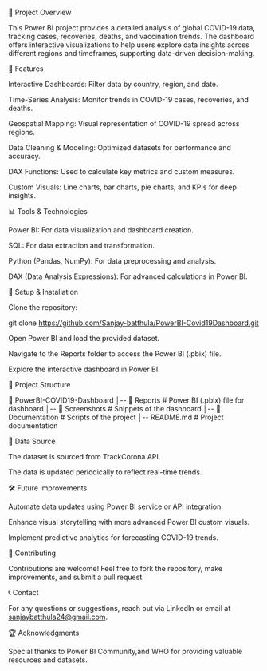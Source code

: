📌 Project Overview

This Power BI project provides a detailed analysis of global COVID-19 data, tracking cases, recoveries, deaths, and vaccination trends. The dashboard offers interactive visualizations to help users explore data insights across different regions and timeframes, supporting data-driven decision-making.

🚀 Features

Interactive Dashboards: Filter data by country, region, and date.

Time-Series Analysis: Monitor trends in COVID-19 cases, recoveries, and deaths.

Geospatial Mapping: Visual representation of COVID-19 spread across regions.

Data Cleaning & Modeling: Optimized datasets for performance and accuracy.

DAX Functions: Used to calculate key metrics and custom measures.

Custom Visuals: Line charts, bar charts, pie charts, and KPIs for deep insights.

📊 Tools & Technologies

Power BI: For data visualization and dashboard creation.

SQL: For data extraction and transformation.

Python (Pandas, NumPy): For data preprocessing and analysis.

DAX (Data Analysis Expressions): For advanced calculations in Power BI.

🔧 Setup & Installation

Clone the repository:

git clone https://github.com/Sanjay-batthula/PowerBI-Covid19Dashboard.git

Open Power BI and load the provided dataset.

Navigate to the Reports folder to access the Power BI (.pbix) file.

Explore the interactive dashboard in Power BI.

📂 Project Structure

📁 PowerBI-COVID19-Dashboard
│-- 📂 Reports       # Power BI (.pbix) file for dashboard
│-- 📂 Screenshots   # Snippets of the dashboard
│-- 📂 Documentation   # Scripts of the project
│-- README.md       # Project documentation

📜 Data Source

The dataset is sourced from TrackCorona API.

The data is updated periodically to reflect real-time trends.

🛠 Future Improvements

Automate data updates using Power BI service or API integration.

Enhance visual storytelling with more advanced Power BI custom visuals.

Implement predictive analytics for forecasting COVID-19 trends.

📌 Contributing

Contributions are welcome! Feel free to fork the repository, make improvements, and submit a pull request.

📞 Contact

For any questions or suggestions, reach out via LinkedIn or email at sanjaybatthula24@gmail.com.

🏆 Acknowledgments

Special thanks to Power BI Community,and WHO for providing valuable resources and datasets.
